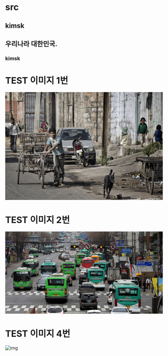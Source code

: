 # src
## kimsk

## 우리나라 대한민국.
### kimsk

# TEST 이미지 1번
![img](./img/image3.jpg)

# TEST 이미지 2번
![img](./bus.jpeg)

# TEST 이미지 4번
![img](http://13.209.16.95/static/img4/bus.jpeg)

